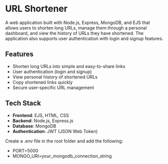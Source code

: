 # URL Shortener

A web application built with Node.js, Express, MongoDB, and EJS that allows users to shorten long URLs, manage them through a personal dashboard, and view the history of URLs they have shortened. The application also supports user authentication with login and signup features.

## Features
- Shorten long URLs into simple and easy-to-share links  
- User authentication (login and signup)  
- View personal history of shortened URLs  
- Copy shortened links quickly  
- Secure user-specific URL management  

## Tech Stack
- **Frontend**: EJS, HTML, CSS  
- **Backend**: Node.js, Express.js  
- **Database**: MongoDB  
- **Authentication**: JWT (JSON Web Token)  

Create a .env file in the root folder and add the following:

- PORT=5000
- MONGO_URI=your_mongodb_connection_string
